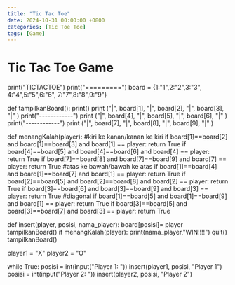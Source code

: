 ```yaml
---
title: "Tic Tac Toe"
date: 2024-10-31 00:00:00 +0800
categories: [Tic Toe Toe]
tags: [Game]
---
```

# Tic Tac Toe Game
print("TICTACTOE")
print("=========")
board = {1:"1",2:"2",3:"3",
         4:"4",5:"5",6:"6",
         7:"7",8:"8",9:"9"}

def tampilkanBoard():
    print()
    print ("|", board[1], "|", board[2], "|", board[3], "|" )
    print("------------")
    print ("|", board[4], "|", board[5], "|", board[6], "|" )
    print("------------")
    print ("|", board[7], "|", board[8], "|", board[9], "|" )

def menangKalah(player):
#kiri ke kanan/kanan ke kiri
    if board[1]==board[2] and board[1]==board[3] and board[1] == player:
        return True
    if board[4]==board[5] and board[4]==board[6] and board[4] == player:
        return True
    if board[7]==board[8] and board[7]==board[9] and board[7] == player:
        return True
#atas ke bawah/bawah ke atas
    if board[1]==board[4] and board[1]==board[7] and board[1] == player:
        return True
    if board[2]==board[5] and board[2]==board[8] and board[2] == player:
        return True
    if board[3]==board[6] and board[3]==board[9] and board[3] == player:
        return True
#diagonal 
    if board[1]==board[5] and board[1]==board[9] and board[1] == player:
        return True
    if board[3]==board[5] and board[3]==board[7] and board[3] == player:
        return True

def insert(player, posisi, nama_player):
    board[posisi]= player
    tampilkanBoard()
    if menangKalah(player):
        print(nama_player,"WIN!!!!")
        quit()
tampilkanBoard()

player1 = "X"
player2 = "O"

while True:
    posisi = int(input("Player 1: "))
    insert(player1, posisi, "Player 1")
    posisi = int(input("Player 2: "))
    insert(player2, posisi, "Player 2")